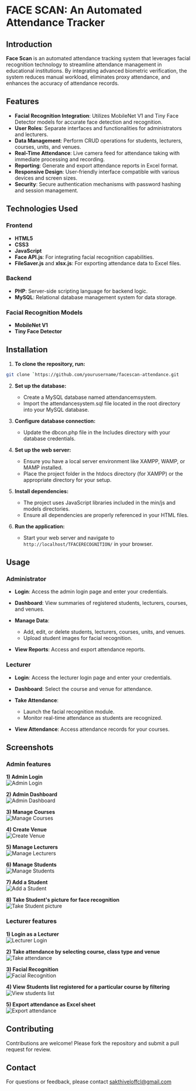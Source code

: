 ﻿# FACE SCAN: An Automated Attendance Tracker

## Introduction

**Face Scan** is an automated attendance tracking system that leverages facial recognition technology to streamline attendance management in educational institutions. By integrating advanced biometric verification, the system reduces manual workload, eliminates proxy attendance, and enhances the accuracy of attendance records.

## Features

- **Facial Recognition Integration**: Utilizes MobileNet V1 and Tiny Face Detector models for accurate face detection and recognition.
- **User Roles**: Separate interfaces and functionalities for administrators and lecturers.
- **Data Management**: Perform CRUD operations for students, lecturers, courses, units, and venues.
- **Real-Time Attendance**: Live camera feed for attendance taking with immediate processing and recording.
- **Reporting**: Generate and export attendance reports in Excel format.
- **Responsive Design**: User-friendly interface compatible with various devices and screen sizes.
- **Security**: Secure authentication mechanisms with password hashing and session management.

## Technologies Used

### Frontend

- **HTML5**
- **CSS3**
- **JavaScript**
- **Face API.js**: For integrating facial recognition capabilities.
- **FileSaver.js** and **xlsx.js**: For exporting attendance data to Excel files.

### Backend

- **PHP**: Server-side scripting language for backend logic.
- **MySQL**: Relational database management system for data storage.

### Facial Recognition Models

- **MobileNet V1**
- **Tiny Face Detector**

## Installation

1.  **To clone the repository, run:**

```bash
git clone `https://github.com/yourusername/facescan-attendance.git
```

2.  **Set up the database:**

    - Create a MySQL database named attendancemsystem.
    - Import the attendancesystem.sql file located in the root directory into your MySQL database.

3.  **Configure database connection:**

    - Update the dbcon.php file in the Includes directory with your database credentials.

4.  **Set up the web server:**

    - Ensure you have a local server environment like XAMPP, WAMP, or MAMP installed.
    - Place the project folder in the htdocs directory (for XAMPP) or the appropriate directory for your setup.

5.  **Install dependencies:**

    - The project uses JavaScript libraries included in the min/js and models directories.
    - Ensure all dependencies are properly referenced in your HTML files.

6.  **Run the application:**

    - Start your web server and navigate to `http://localhost/TFACERECOGNITION/` in your browser.

## Usage

### Administrator

- **Login**: Access the admin login page and enter your credentials.
- **Dashboard**: View summaries of registered students, lecturers, courses, and venues.
- **Manage Data**:

  - Add, edit, or delete students, lecturers, courses, units, and venues.
  - Upload student images for facial recognition.

- **View Reports**: Access and export attendance reports.

### Lecturer

- **Login**: Access the lecturer login page and enter your credentials.
- **Dashboard**: Select the course and venue for attendance.
- **Take Attendance**:

  - Launch the facial recognition module.
  - Monitor real-time attendance as students are recognized.

- **View Attendance**: Access attendance records for your courses.

## Screenshots

### Admin features

**1) Admin Login**  
![Admin Login](<./img/Screenshot 2024-10-22 014940.png>)

**2) Admin Dashboard**  
![Admin Dashboard](<./img/Screenshot 2024-10-22 013310.png>)

**3) Manage Courses**  
![Manage Courses](<./img/Screenshot 2024-10-22 013711.png>)

**4) Create Venue**  
![Create Venue](<./img/Screenshot 2024-10-22 015731.png>)

**5) Manage Lecturers**  
![Manage Lecturers](<./img/Screenshot 2024-10-22 020311.png>)

**6) Manage Students**  
![Manage Students](<./img/Screenshot 2024-10-22 013408.png>)

**7) Add a Student**  
![Add a Student](<./img/Screenshot 2024-10-22 013437.png>)

**8) Take Student's picture for face recognition**  
![Take Student picture](./img/image.png)

### Lecturer features

**1) Login as a Lecturer**  
![Lecturer Login](<./img/Screenshot 2024-10-22 020527.png>)

**2) Take attendance by selecting course, class type and venue**  
![Take attendance](<./img/Screenshot 2024-10-22 013840.png>)

**3) Facial Recognition**  
![Facial Recognition](<./img/Screenshot 2024-10-22 014014.png>)

**4) View Students list registered for a particular course by filtering**  
![View students list](<./img/Screenshot 2024-10-22 014233.png>)

**5) Export attendance as Excel sheet**  
![Export attendance](<./img/Screenshot 2024-10-22 014136.png>)

## Contributing

Contributions are welcome! Please fork the repository and submit a pull request for review.

## Contact

For questions or feedback, please contact sakthiveloffcl@gmail.com
